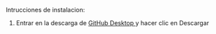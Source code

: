 Intrucciones de instalacion:


1. Entrar en la descarga de <a href="/Descargas/GitHubDesktopSetup.exe" download> GitHub Desktop </a> y hacer clic en Descargar </p>
<a href="//Descargas/snip1.png" download>

